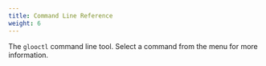 ```yaml
---
title: Command Line Reference
weight: 6
---
```


The `glooctl` command line tool. Select a command from the menu for more information. 
